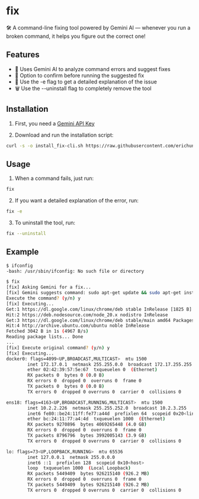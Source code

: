 # fix

🛠️ A command-line fixing tool powered by Gemini AI — whenever you run a broken command, it helps you figure out the correct one!

## Features

- 🤖 Uses Gemini AI to analyze command errors and suggest fixes
- 🔄 Option to confirm before running the suggested fix
- 📝 Use the -e flag to get a detailed explanation of the issue
- 🗑️ Use the --uninstall flag to completely remove the tool

## Installation

1. First, you need a [Gemini API Key](https://makersuite.google.com/app/apikey)

2. Download and run the installation script:
```bash
curl -s -o install_fix-cli.sh https://raw.githubusercontent.com/erichung9060/fix-cli/refs/heads/main/install_fix-cli.sh && source install_fix-cli.sh
```

## Usage

1. When a command fails, just run:
```bash
fix
```

2. If you want a detailed explanation of the error, run:
```bash
fix -e
```

3. To uninstall the tool, run:
```bash
fix --uninstall
```

## Example

```bash
$ ifconfig
-bash: /usr/sbin/ifconfig: No such file or directory

$ fix
[fix] Asking Gemini for a fix...
[fix] Gemini suggests command: sudo apt-get update && sudo apt-get install net-tools
Execute the command? (y/n) y
[fix] Executing...
Get:1 https://dl.google.com/linux/chrome/deb stable InRelease [1825 B]
Hit:2 https://deb.nodesource.com/node_20.x nodistro InRelease                                       
Get:3 https://dl.google.com/linux/chrome/deb stable/main amd64 Packages [1217 B]
Hit:4 http://archive.ubuntu.com/ubuntu noble InRelease  
Fetched 3042 B in 1s (4967 B/s)
Reading package lists... Done
...
[fix] Execute original command? (y/n) y
[fix] Executing...
docker0: flags=4099<UP,BROADCAST,MULTICAST>  mtu 1500
        inet 172.17.0.1  netmask 255.255.0.0  broadcast 172.17.255.255
        ether 02:42:39:57:5e:67  txqueuelen 0  (Ethernet)
        RX packets 0  bytes 0 (0.0 B)
        RX errors 0  dropped 0  overruns 0  frame 0
        TX packets 0  bytes 0 (0.0 B)
        TX errors 0  dropped 0 overruns 0  carrier 0  collisions 0

ens18: flags=4163<UP,BROADCAST,RUNNING,MULTICAST>  mtu 1500
        inet 10.2.2.226  netmask 255.255.252.0  broadcast 10.2.3.255
        inet6 fe80::be24:11ff:fe77:a44d  prefixlen 64  scopeid 0x20<link>
        ether bc:24:11:77:a4:4d  txqueuelen 1000  (Ethernet)
        RX packets 9270896  bytes 4069265448 (4.0 GB)
        RX errors 0  dropped 0  overruns 0  frame 0
        TX packets 8796796  bytes 3992005143 (3.9 GB)
        TX errors 0  dropped 0 overruns 0  carrier 0  collisions 0

lo: flags=73<UP,LOOPBACK,RUNNING>  mtu 65536
        inet 127.0.0.1  netmask 255.0.0.0
        inet6 ::1  prefixlen 128  scopeid 0x10<host>
        loop  txqueuelen 1000  (Local Loopback)
        RX packets 5449409  bytes 926215140 (926.2 MB)
        RX errors 0  dropped 0  overruns 0  frame 0
        TX packets 5449409  bytes 926215140 (926.2 MB)
        TX errors 0  dropped 0 overruns 0  carrier 0  collisions 0
```
